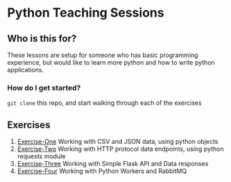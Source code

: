 # Python Teaching Sessions

## Who is this for?

These lessons are setup for someone who has basic programming experience, but would like to learn more python and how to write python applications.

### How do I get started?

`git clone` this repo, and start walking through each of the exercises

## Exercises

1. [Exercise-One](one/) Working with CSV and JSON data, using python objects
2. [Exercise-Two](two/) Working with HTTP protocol data endpoints, using python requests module
3. [Exercise-Three](three/) Working with Simple Flask API and Data responses
4. [Exercise-Four](four/) Working with Python Workers and RabbitMQ
